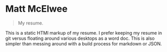 # Matt McElwee

> My resume.

This is a static HTMl markup of my resume. I prefer keeping my resume in git versus floating around various desktops as a word doc. This is also simpler than messing around with a build process for markdown or JSON.
